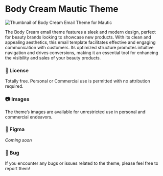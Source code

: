 # Body Cream Mautic Theme

![Thumbnail of Body Cream Email Theme for Mautic](https://github.com/user-attachments/assets/82506ab5-ffb4-4ab0-91dc-5b2596ae423d)

The Body Cream email theme features a sleek and modern design, perfect for beauty brands looking to showcase new products. With its clean and appealing aesthetics, this email template facilitates effective and engaging communication with customers. Its optimized structure promotes intuitive navigation and drives conversions, making it an essential tool for enhancing the visibility and sales of your beauty products.

### 📜 License

Totally free. Personal or Commercial use is permitted with no attribution required.

### 📷 Images

The theme’s images are available for unrestricted use in personal and commercial endeavors.

### 🎨 Figma

*Coming soon*

### 🐛 Bug

If you encounter any bugs or issues related to the theme, please feel free to report them!

